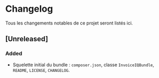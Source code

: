 # Changelog
Tous les changements notables de ce projet seront listés ici.

## [Unreleased]
### Added
- Squelette initial du bundle : `composer.json`, classe `InvoiceIQBundle`, `README`, `LICENSE`, `CHANGELOG`.

